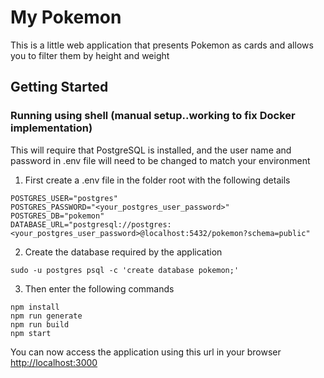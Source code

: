 # My Pokemon
This is a little web application that presents Pokemon as cards and allows you to filter them by height and weight

## Getting Started

### Running using shell (manual setup..working to fix Docker implementation)
This will require that PostgreSQL is installed, and the user name and password in .env file will need to be changed to match your environment

1. First create a .env file in the folder root with the following details

````
POSTGRES_USER="postgres"
POSTGRES_PASSWORD="<your_postgres_user_password>"
POSTGRES_DB="pokemon"
DATABASE_URL="postgresql://postgres:<your_postgres_user_password>@localhost:5432/pokemon?schema=public"
````

2. Create the database required by the application
````
sudo -u postgres psql -c 'create database pokemon;'
````

3. Then enter the following commands
````
npm install
npm run generate
npm run build
npm start
````

You can now access the application using this url in your browser 
[http://localhost:3000](http://localhost:3000)
